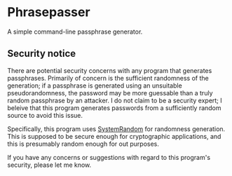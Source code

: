 # Phrasepasser #

A simple command-line passphrase generator.

## Security notice ##

There are potential security concerns with any program that generates
passphrases.  Primarily of concern is the sufficient randomness of the
generation; if a passphrase is generated using an unsuitable pseudorandomness,
the password may be more guessable than a truly random passphrase by an
attacker.  I do not claim to be a security expert; I beleive that this program
generates passwords from a sufficiently random source to avoid this issue.

Specifically, this program uses
[SystemRandom](https://docs.python.org/3.4/library/random.html#random.SystemRandom)
for randomness generation. This is supposed to be secure enough for
cryptographic applications, and this is presumably random enough for out
purposes.

If you have any concerns or suggestions with regard to this program's security,
please let me know.

